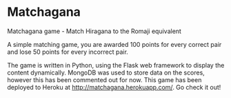 # Matchagana
Matchagana game - Match Hiragana to the Romaji equivalent

A simple matching game, you are awarded 100 points for every correct pair and lose 50 points for every incorrect pair.

The game is written in Python, using the Flask web framework to display the content dynamically. MongoDB was used to store data on the scores, however this has been commented out for now. This game has been deployed to Heroku at http://matchagana.herokuapp.com/. Go check it out!
